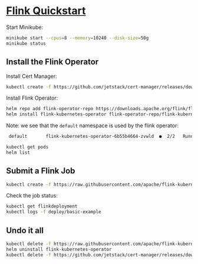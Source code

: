 # [Flink Quickstart](https://nightlies.apache.org/flink/flink-kubernetes-operator-docs-main/docs/try-flink-kubernetes-operator/quick-start/a)

Start Minikube:

```bash
minikube start --cpus=8 --memory=10240 --disk-size=50g
minikube status
```

## Install the Flink Operator

Install Cert Manager:

```bash
kubectl create -f https://github.com/jetstack/cert-manager/releases/download/v1.8.2/cert-manager.yaml
```

Install Flink Operator:

```bash
helm repo add flink-operator-repo https://downloads.apache.org/flink/flink-kubernetes-operator-1.10.0/
helm install flink-kubernetes-operator flink-operator-repo/flink-kubernetes-operator
```

Note: we see that the `default` namespace is used by the flink operator:

```bash
 default       flink-kubernetes-operator-6b55b4664-zvwld  ●  2/2   Running         0 10.244.0.7    minikube  33m
```

```bash
kubectl get pods
helm list
```

## Submit a Flink Job

```bash
kubectl create -f https://raw.githubusercontent.com/apache/flink-kubernetes-operator/release-1.10/examples/basic.yaml
```

Check the job status:

```bash
kubectl get flinkdeployment
kubectl logs -f deploy/basic-example
```

## Undo it all

```bash
kubectl delete -f https://raw.githubusercontent.com/apache/flink-kubernetes-operator/release-1.10/examples/basic.yaml
helm uninstall flink-kubernetes-operator
kubectl delete -f https://github.com/jetstack/cert-manager/releases/download/v1.8.2/cert-manager.yaml
```
